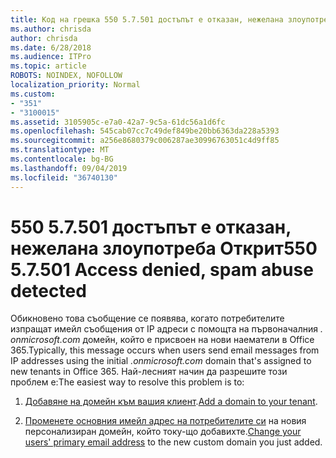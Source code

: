 ```yaml
---
title: Код на грешка 550 5.7.501 достъпът е отказан, нежелана злоупотреба открити
ms.author: chrisda
author: chrisda
ms.date: 6/28/2018
ms.audience: ITPro
ms.topic: article
ROBOTS: NOINDEX, NOFOLLOW
localization_priority: Normal
ms.custom:
- "351"
- "3100015"
ms.assetid: 3105905c-e7a0-42a7-9c5a-61dc56a1d6fc
ms.openlocfilehash: 545cab07cc7c49def849be20bb6363da228a5393
ms.sourcegitcommit: a256e8680379c006287ae30996763051c4d9ff85
ms.translationtype: MT
ms.contentlocale: bg-BG
ms.lasthandoff: 09/04/2019
ms.locfileid: "36740130"
---
```

# <a name="550-57501-access-denied-spam-abuse-detected"></a><span data-ttu-id="90639-102">550 5.7.501 достъпът е отказан, нежелана злоупотреба Открит</span><span class="sxs-lookup"><span data-stu-id="90639-102">550 5.7.501 Access denied, spam abuse detected</span></span>

<span data-ttu-id="90639-103">Обикновено това съобщение се появява, когато потребителите изпращат имейл съобщения от IP адреси с помощта на първоначалния *. onmicrosoft.com* домейн, който е присвоен на нови наематели в Office 365.</span><span class="sxs-lookup"><span data-stu-id="90639-103">Typically, this message occurs when users send email messages from IP addresses using the initial *.onmicrosoft.com* domain that's assigned to new tenants in Office 365.</span></span> <span data-ttu-id="90639-104">Най-лесният начин да разрешите този проблем е:</span><span class="sxs-lookup"><span data-stu-id="90639-104">The easiest way to resolve this problem is to:</span></span>

1. <span data-ttu-id="90639-105">[Добавяне на домейн към вашия клиент](https://docs.microsoft.com//office365/admin/setup/add-domain).</span><span class="sxs-lookup"><span data-stu-id="90639-105">[Add a domain to your tenant](https://docs.microsoft.com//office365/admin/setup/add-domain).</span></span>

2. <span data-ttu-id="90639-106">[Променете основния имейл адрес на потребителите си](https://docs.microsoft.com//office365/admin/add-users/change-a-user-name-and-email-address) на новия персонализиран домейн, който току-що добавихте.</span><span class="sxs-lookup"><span data-stu-id="90639-106">[Change your users' primary email address](https://docs.microsoft.com//office365/admin/add-users/change-a-user-name-and-email-address) to the new custom domain you just added.</span></span>

